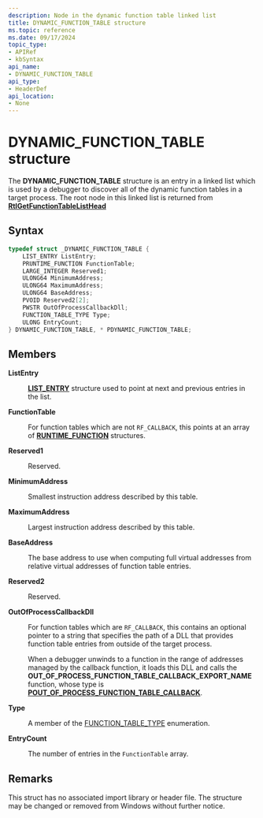 ```yaml
---
description: Node in the dynamic function table linked list
title: DYNAMIC_FUNCTION_TABLE structure
ms.topic: reference
ms.date: 09/17/2024
topic_type: 
- APIRef
- kbSyntax
api_name: 
- DYNAMIC_FUNCTION_TABLE
api_type: 
- HeaderDef
api_location: 
- None
---
```


# DYNAMIC_FUNCTION_TABLE structure

The **DYNAMIC_FUNCTION_TABLE** structure is an entry in a linked list which is used by a debugger to discover all of the dynamic function tables in a target process. The root node in this linked list is returned from [**RtlGetFunctionTableListHead**](rtlgetfunctiontablelisthead.md)

## Syntax

```C++
typedef struct _DYNAMIC_FUNCTION_TABLE {
    LIST_ENTRY ListEntry;
    PRUNTIME_FUNCTION FunctionTable;
    LARGE_INTEGER Reserved1;
    ULONG64 MinimumAddress;
    ULONG64 MaximumAddress;
    ULONG64 BaseAddress;
    PVOID Reserved2[2];
    PWSTR OutOfProcessCallbackDll;
    FUNCTION_TABLE_TYPE Type;
    ULONG EntryCount;
} DYNAMIC_FUNCTION_TABLE, * PDYNAMIC_FUNCTION_TABLE;
```

## Members

<dt>

**ListEntry**

</dt> 

<dd>

[**LIST_ENTRY**](/windows/win32/api/ntdef/ns-ntdef-list_entry) structure used to point at next and previous entries in the list.

</dd>

<dt>

**FunctionTable**

</dt> 

<dd>

For function tables which are not `RF_CALLBACK`, this points at an array of [**RUNTIME_FUNCTION**](/windows/win32/api/winnt/ns-winnt-runtime_function) structures.

</dd>

<dt>

**Reserved1**

</dt> 

<dd>

Reserved.

</dd>

<dt>

**MinimumAddress**

</dt> 

<dd>

Smallest instruction address described by this table.

</dd>

<dt>

**MaximumAddress**

</dt> 

<dd>

Largest instruction address described by this table.

</dd>

<dt>

**BaseAddress**

</dt> 

<dd>

The base address to use when computing full virtual addresses from relative virtual addresses of function table entries.

</dd>

<dt>

**Reserved2**

</dt> 

<dd>

Reserved.

</dd>

<dt>

**OutOfProcessCallbackDll**

</dt> 

<dd>

For function tables which are `RF_CALLBACK`, this contains an optional pointer to a string that specifies the path of a DLL that provides function table entries from outside of the target process.

When a debugger unwinds to a function in the range of addresses managed by the callback function, it loads this DLL and calls the **OUT_OF_PROCESS_FUNCTION_TABLE_CALLBACK_EXPORT_NAME**
function, whose type is [**POUT_OF_PROCESS_FUNCTION_TABLE_CALLBACK**](pout_of_process_function_table_callback.md).

</dd>

<dt>

**Type**

</dt> 

<dd>

A member of the [FUNCTION_TABLE_TYPE](function_table_type_enum.md) enumeration.

</dd>

<dt>

**EntryCount**

</dt> 

<dd>

The number of entries in the `FunctionTable` array.

</dd>

## Remarks

This struct has no associated import library or header file. The structure may be changed or removed from Windows without further notice.
